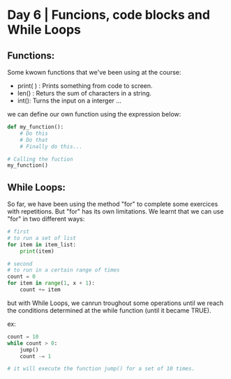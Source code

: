 # Day 6 | Funcions, code blocks and While Loops

## Functions:

Some kwown functions that we've been using at the course:

- print( ) : Prints something from code to screen.
- len() : Returs the sum of characters in a string.
- int(): Turns the input on a interger
  ...

we can define our own function using the expression below:

```python
def my_function():
    # Do this
    # Do that
    # Finally do this...

# Calling the fuction
my_function()
```

## While Loops:

So far, we have been using the method "for" to complete some exercices with repetitions. But "for" has its own limitations.
We learnt that we can use "for" in two different ways:

```python
# first
# to run a set of list
for item in item_list:
    print(item)

# second
# to run in a certain range of times
count = 0
for item in range(1, x + 1):
    count += item
```

but with While Loops, we canrun troughout some operations until we reach the conditions determined at the while function (until it became TRUE).

ex:

```python
count = 10
while count > 0:
    jump()
    count -= 1

# it will execute the function jump() for a set of 10 times.
```
